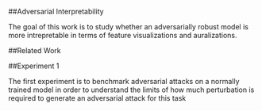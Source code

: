 ##Adversarial Interpretability

The goal of this work is to study whether an adversarially robust model is more intrepretable
in terms of feature visualizations and auralizations.

##Related Work


##Experiment 1

The first experiment is to benchmark adversarial attacks on a normally trained model in order
to understand the limits of how much perturbation is required to generate an adversarial
attack for this task

